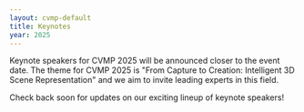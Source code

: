 ```yaml
---
layout: cvmp-default
title: Keynotes
year: 2025
---
```


Keynote speakers for CVMP 2025 will be announced closer to the event date. The theme for CVMP 2025 is "From Capture to Creation: Intelligent 3D Scene Representation" and we aim to invite leading experts in this field.

Check back soon for updates on our exciting lineup of keynote speakers!

<!-- Example format for when speakers are confirmed:

<a name="Speaker1" />
<div class="row">
<div class="col-xs-12 col-sm-7 col-md-8 col-lg-9" markdown="1" style="text-align: justify">

#### Speaker Name, Affiliation <br> Talk Title

Talk abstract will appear here.

*Speaker bio will appear here.*

</div>

<figure class="col-xs-6 col-sm-5 col-md-4 col-lg-3">
  <img src="{{site.url}}/img/2025/keynotes/speaker_photo.jpg" class="img-responsive img-thumbnail" alt="Speaker Name" title="Speaker Name">
</figure>

</div>
-->